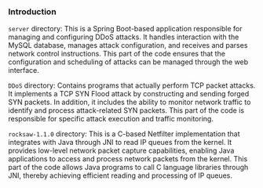 ### Introduction
`server` directory: This is a Spring Boot-based application responsible for managing and configuring DDoS attacks. 
It handles interaction with the MySQL database, manages attack configuration, and receives and parses network control instructions. 
This part of the code ensures that the configuration and scheduling of attacks can be managed through the web interface.

`DDoS` directory: Contains programs that actually perform TCP packet attacks. It implements a TCP SYN Flood attack by constructing and sending forged SYN packets. 
In addition, it includes the ability to monitor network traffic to identify and process attack-related SYN packets. 
This part of the code is responsible for specific attack execution and traffic monitoring.

`rocksaw-1.1.0` directory: This is a C-based Netfilter implementation that integrates with Java through JNI to read IP queues from the kernel. It provides low-level network packet capture capabilities, enabling Java applications to access and process network packets from the kernel. 
This part of the code allows Java programs to call C language libraries through JNI, thereby achieving efficient reading and processing of IP queues.
